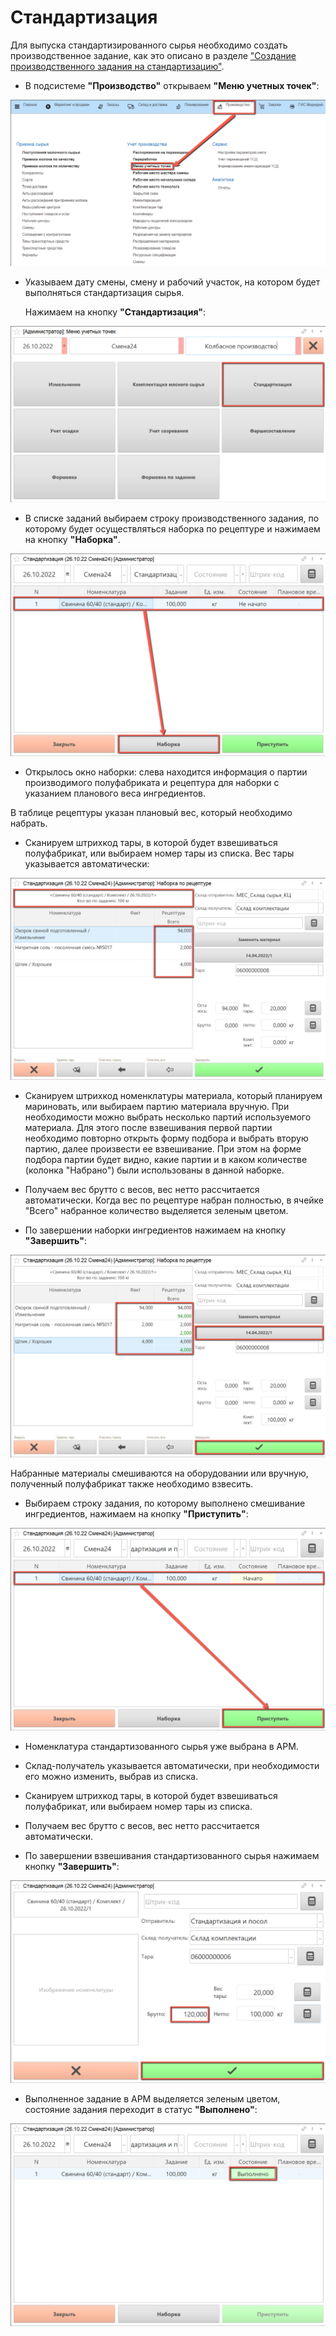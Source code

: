 # Стандартизация

Для выпуска стандартизированного сырья необходимо создать производственное задание, как это описано в разделе ["Создание производственного задания на стандартизацию"](./CreateTaskForAStandardization.md).

- В подсистеме **"Производство"** открываем **"Меню учетных точек"**:

![](Standardization.assets/1.png)

- Указываем дату смены, смену и рабочий участок, на котором будет выполняться стандартизация сырья.

  Нажимаем на кнопку **"Стандартизация"**:
 
![](Standardization.assets/2.png)

- В списке заданий выбираем строку производственного задания, по которому будет осуществляться наборка по рецептуре и нажимаем на кнопку **"Наборка"**.

![](Standardization.assets/3.png)

- Открылось окно наборки: слева находится информация о партии производимого полуфабриката и рецептура для наборки с указанием планового веса ингредиентов.

В таблице рецептуры указан плановый вес, который необходимо набрать.

- Сканируем штрихкод тары, в которой будет взвешиваться полуфабрикат, или выбираем номер тары из списка. Вес тары указывается автоматически:

![](Standardization.assets/4.png)

- Сканируем штрихкод номенклатуры материала, который планируем мариновать, или выбираем партию материала вручную. При необходимости можно выбрать несколько партий используемого материала. Для этого после взвешивания первой партии необходимо повторно открыть форму подбора и выбрать вторую партию, далее произвести ее взвешивание. При этом на форме подбора партии будет видно, какие партии и в каком количестве (колонка "Набрано") были использованы в данной наборке.

- Получаем вес брутто с весов, вес нетто рассчитается автоматически. Когда вес по рецептуре набран полностью, в ячейке "Всего" набранное количество выделяется зеленым цветом.

- По завершении наборки ингредиентов нажимаем на кнопку **"Завершить"**:

![](Standardization.assets/5.png)

Набранные материалы смешиваются на оборудовании или вручную, полученный полуфабрикат также необходимо взвесить.

- Выбираем строку задания, по которому выполнено смешивание ингредиентов, нажимаем на кнопку **"Приступить"**:

![](Standardization.assets/6.png)

- Номенклатура стандартизованного сырья уже выбрана в АРМ.

- Склад-получатель указывается автоматически, при необходимости его можно изменить, выбрав из списка.

- Сканируем штрихкод тары, в которой будет взвешиваться полуфабрикат, или выбираем номер тары из списка.

- Получаем вес брутто с весов, вес нетто рассчитается автоматически.

- По завершении взвешивания стандартизованного сырья нажимаем кнопку **"Завершить"**:

![](Standardization.assets/7.png)

- Выполненное задание в  АРМ выделяется зеленым цветом, состояние задания переходит в статус **"Выполнено"**:

![](Standardization.assets/8.png)